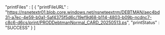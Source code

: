 "printFiles" : [ {
    "printFileURL" : "https://nsnetextr01.blob.core.windows.net/nsneteextrm/DEBTMAN/aec4bd31-a7ec-4e59-b0a1-5af4375f5d6c/19ef9d68-b114-4803-b09b-ncdnc7-c8c6-d6cs/print/PRODDebtmanNormal_CARD_20250513.ps",
    "printStatus" : "SUCCESS"
  } ]
